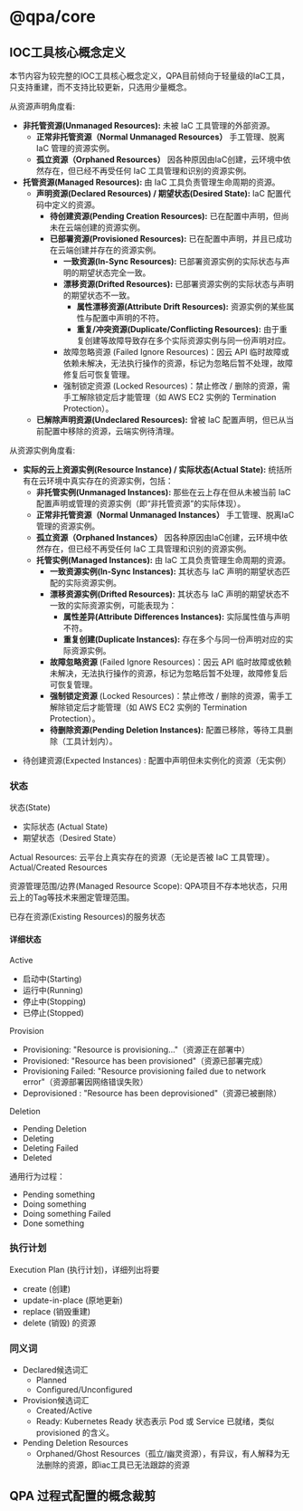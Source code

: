 # @qpa/core

## IOC工具核心概念定义

本节内容为较完整的IOC工具核心概念定义，QPA目前倾向于轻量级的IaC工具，只支持重建，而不支持比较更新，只选用少量概念。

从资源声明角度看:

- **非托管资源(Unmanaged Resources):** 未被 IaC 工具管理的外部资源。
	- **正常非托管资源（Normal Unmanaged Resources）** 手工管理、脱离IaC 管理的资源实例。
	- **孤立资源（Orphaned Resources）** 因各种原因由IaC创建，云环境中依然存在，但已经不再受任何 IaC 工具管理和识别的资源实例。
- **托管资源(Managed Resources):** 由 IaC 工具负责管理生命周期的资源。
	- **声明资源(Declared Resources) / 期望状态(Desired State):** IaC 配置代码中定义的资源。
		- **待创建资源(Pending Creation Resources):** 已在配置中声明，但尚未在云端创建的资源实例。
		- **已部署资源(Provisioned Resources):** 已在配置中声明，并且已成功在云端创建并存在的资源实例。
			- **一致资源(In-Sync Resources):** 已部署资源实例的实际状态与声明的期望状态完全一致。
			- **漂移资源(Drifted Resources):** 已部署资源实例的实际状态与声明的期望状态不一致。
				- **属性漂移资源(Attribute Drift Resources):** 资源实例的某些属性与配置中声明的不符。
				- **重复/冲突资源(Duplicate/Conflicting Resources):** 由于重复创建等故障导致存在多个实际资源实例与同一份声明对应。
			- 故障忽略资源 (Failed Ignore Resources)：因云 API 临时故障或依赖未解决，无法执行操作的资源，标记为忽略后暂不处理，故障修复后可恢复管理。
			- 强制锁定资源 (Locked Resources)：禁止修改 / 删除的资源，需手工解除锁定后才能管理（如 AWS EC2 实例的 Termination Protection）。
	- **已解除声明资源(Undeclared Resources):** 曾被 IaC 配置声明，但已从当前配置中移除的资源，云端实例待清理。

从资源实例角度看:

- **实际的云上资源实例(Resource Instance) / 实际状态(Actual State):** 统括所有在云环境中真实存在的资源实例，包括：
	- **非托管实例(Unmanaged Instances):** 那些在云上存在但从未被当前 IaC 配置声明或管理的资源实例（即“非托管资源”的实际体现）。
    - **正常非托管资源（Normal Unmanaged Instances）** 手工管理、脱离IaC 管理的资源实例。
    - **孤立资源（Orphaned Instances）** 因各种原因由IaC创建，云环境中依然存在，但已经不再受任何 IaC 工具管理和识别的资源实例。
  - **托管实例(Managed Instances):** 由 IaC 工具负责管理生命周期的资源。
    - **一致资源实例(In-Sync Instances):** 其状态与 IaC 声明的期望状态匹配的实际资源实例。
    - **漂移资源实例(Drifted Resources):** 其状态与 IaC 声明的期望状态不一致的实际资源实例，可能表现为：
      - **属性差异(Attribute Differences Instances):** 实际属性值与声明不符。
      - **重复创建(Duplicate Instances):** 存在多个与同一份声明对应的实际资源实例。
    - **故障忽略资源** (Failed Ignore Resources)：因云 API 临时故障或依赖未解决，无法执行操作的资源，标记为忽略后暂不处理，故障修复后可恢复管理。
    - **强制锁定资源** (Locked Resources)：禁止修改 / 删除的资源，需手工解除锁定后才能管理（如 AWS EC2 实例的 Termination Protection）。
    - **待删除资源(Pending Deletion Instances):** 配置已移除，等待工具删除（工具计划内）。
+ 待创建资源(Expected Instances) : 配置中声明但未实例化的资源（无实例）


### 状态

状态(State)

- 实际状态 (Actual State)
- 期望状态（Desired State）

Actual Resources: 云平台上真实存在的资源（无论是否被 IaC 工具管理）。 Actual/Created Resources

资源管理范围/边界(Managed Resource Scope):  QPA项目不存本地状态，只用云上的Tag等技术来圈定管理范围。

已存在资源(Existing Resources)的服务状态

#### 详细状态

Active

- 启动中(Starting)
- 运行中(Running)
- 停止中(Stopping)
- 已停止(Stopped)

Provision

- Provisioning: "Resource is provisioning..."（资源正在部署中）
- Provisioned: "Resource has been provisioned"（资源已部署完成）
- Provisioning Failed: "Resource provisioning failed due to network error"（资源部署因网络错误失败）
- Deprovisioned : "Resource has been deprovisioned"（资源已被删除）

Deletion

* Pending Deletion
* Deleting
* Deleting Failed
* Deleted

通用行为过程：

* Pending something
* Doing something
* Doing something Failed
* Done something

### 执行计划

Execution Plan (执行计划)，详细列出将要

- create (创建)
- update-in-place (原地更新)
- replace (销毁重建)
- delete (销毁) 的资源

### 同义词

- Declared候选词汇
	- Planned
	- Configured/Unconfigured
- Provision候选词汇
	- Created/Active
	- Ready: Kubernetes Ready 状态表示 Pod 或 Service 已就绪，类似 provisioned 的含义。
- Pending Deletion Resources
	- Orphaned/Ghost Resources（孤立/幽灵资源），有异议，有人解释为无法删除的资源，即iac工具已无法跟踪的资源

## QPA 过程式配置的概念裁剪


